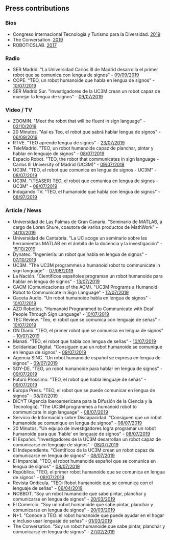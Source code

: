 ## Press contributions




### Bios
* Congreso Internacional Tecnología y Turismo para la Diversidad. [2019](https://www.ttd-congress.com/es/jennifer-j-gago/2019)
* The Conversation. [2019](https://theconversation.com/profiles/jennifer-j-gago-munoz-694409/articles)
* ROBOTICSLAB. [2017](http://roboticslab.uc3m.es/roboticslab/user/445)

### Radio
* SER Madrid. "La Universidad Carlos III de Madrid desarrolla el primer robot que se comunica con lengua de signos" - [09/09/2019](https://cadenaser.com/emisora/2019/09/09/radio_madrid/1568036738_899050.html)
* COPE. "TEO, un robot humanoide que habla en lengua de signos" - [10/07/2019](https://www.cope.es/programas/la-linterna/ciencia-con-jorge-alcalde/noticias/teo-robot-humanoide-que-habla-lengua-signos-20190710_457119)
* SER Madrid Sur. "Investigadores de la UC3M crean un robot capaz de manejar la lengua de signos" - [09/07/2019](https://cadenaser.com/emisora/2019/07/09/ser_madrid_sur/1562672765_099164.html)

### Video / TV
* ZOOMIN. "Meet the robot that will be fluent in sign language" - [02/10/2019](http://zoomin.tv/video/?fbclid=IwAR3xkKKWXxQFmqfcKlIiH9LQFfaMvRbFqDwZMI-nerNcaGe2ZR5PXgyQH48#!s/eng_gb/teo/852947)
* 20 Minutos. "Así es Teo, el robot que sabrá hablar lengua de signos" - [06/09/2019](https://www.20minutos.es/videos/redes/cltyDTXZ-asi-es-teo-el-robot-que-sabra-hablar-lengua-de-signos/)
* RTVE. "TEO aprende lengua de signos" - [23/07/2019](https://www.rtve.es/play/videos/en-lengua-de-signos/teo-robot-humanoide-uso-domestico-aprende-lengua-signos/5353538/)
* TeleMadrid. "TEO, un robot humanoide capaz de planchar, pintar y hablar en lenguaje de signos" - [08/07/2019](https://www.telemadrid.es/programas/telenoticias-1/Teo-humanoide-planchar-incluso-lenguaje-2-2138506154--20190709032915.html)
* Espacio Robot. "TEO, the robot that communicates in sign language - Carlos III University of Madrid (UC3M)" - [09/07/2019](https://www.youtube.com/watch?v=WbGXwftrczA&ab_channel=EspacioRobot)
* UC3M. "TEO, el robot que comunica en lengua de signos - UC3M" - [08/07/2019](https://www.youtube.com/watch?v=kRFuTD-OCjk&ab_channel=UC3M)
* UC3M. "(TEASER) TEO, el robot que comunica en lengua de signos - UC3M" - [08/07/2019](https://media.uc3m.es/video/5d3587f28f4208df508b4569)
* Indagando TV. "TEO, el humanoide que habla con lengua de signos" - [08/97/2019](http://indagando.tv/2019/07/08/teo-el-humanoide-que-habla-con-lengua-de-signos/)

### Article / News

* Universidad de Las Palmas de Gran Canaria. "Seminario de MATLAB, a cargo de Loren Shure, coautora de varios productos de MathWork" - [14/10/2019](https://www.ulpgc.es/noticia/seminario-matlab-cargo-loren-shure-coautora-varios-productos-mathwork)
* Universidad de Cantabria. "La UC acoge un seminario sobre las herramientas MATLAB en el ámbito de la docencia y la investigación" - [15/10/2019](https://web.unican.es/noticias/Paginas/2019/octubre_2019/MATLAB.aspx)
* Dynatec. "Ingeniería: un robot que habla en lengua de signos" - [07/10/2019](https://dynatec.es/2019/07/10/ingenieria-robot-lengua-de-signos/)
* UC3M. "The UC3M programmes a humanoid robot to communicate in sign language" - [07/08/2019](http://www.uc3m.nom.es/ss/Satellite/UC3MInstitucional/en/Detalle/Comunicacion_C/1371273159055/1371215537949/The_UC3M_programmes_a_humanoid_robot_to_communicate_in_sign_language)
* La Nación. "Científicos españoles programan un robot humanoide para hablar en lengua de signos" - [13/07/2019](https://www.nacion.com/tecnologia/innovaciones/cientificos-espanoles-programan-un-robot-humanoide/WFLJVDJZNFERFHJJOXL2WNCS5E/story/)
* CACM (Comunicaciones of the ACM). "UC3M Programs a Humanoid Robot to Communicate in Sign Language" - [12/07/2019](https://cacm.acm.org/news/238096-c3m-programs-a-humanoid-robot-to-communicate-in-sign-language/fulltext)
* Gaceta Audio. "Un robot humanoide habla en lengua de signos" - [10/07/2019](https://www.revistagacetaudio.es/noticias/robot-humanoide/)
* AZO Robotics. "Humanoid Programmed to Communicate with Deaf People Through Sign Language" - [10/07/2019](https://www.azorobotics.com/News.aspx?newsID=10675)
* TEC Review. "Teo, el robot que se comunica con lenguaje de señas" - [10/07/2019](https://tecreview.tec.mx/2019/07/10/tecnologia/teo-robot-se-comunica-a-traves-del-lenguaje-senas/)
* GN Diario. "TEO, el primer robot que se comunica en lengua de signos" - [10/07/2019](https://www.gndiario.com/teo-robot-lengua-de-signos)
* Manatí. "TEO, el robot que habla con lengua de señas" - [10/07/2019](https://manati.mx/2019/07/10/teo-el-robot-que-habla-con-lengua-de-senas/)
* Solidaridad Digital. "Consiguen que un robot humanoide se comunique en lengua de signos" - [09/07/2019](https://www.solidaridaddigital.es/noticias/accesibilidad/consiguen-que-un-robot-humanoide-se-comunique-en-lengua-de-signos)
* Agencia SINC. "Un robot humanoide español se expresa en lengua de signos" - [09/07/2019](https://www.agenciasinc.es/Noticias/Un-robot-humanoide-espanol-se-expresa-en-lengua-de-signos)
* SOY-DE. "TEO, un robot humanoide para hablar en lengua de signos" - [09/07/2019](https://www.soy-de.com/noticia-madrid/teo-un-robot-humanoide-para-hablar-en-lengua-de-signos-15289.aspx)
* Futuro Prossimo. "TEO, el robot que habla lenguaje de señas" - [09/07/2019](https://es.futuroprossimo.it/2019/07/teo-robot-lingua-dei-segni/)
* Europa Press. "TEO, el robot que se puede comunicar en lengua de signos" - [08/07/2019](https://www.europapress.es/epsocial/igualdad/noticia-teo-robot-puede-comunicar-lengua-signos-20190708141410.html)
* DICYT (Agencia Iberoamericana para la Difusión de la Ciencia y la Tecnología). "The UC3M programmes a humanoid robot to communicate in sign language" - [08/07/2019](https://www.dicyt.com/news/the-uc3m-programmes-a-humanoid-robot-to-communicate-in-sign-language)
* Servicio de Información sobre Discapacidad. "Consiguen que un robot humanoide se comunique en lengua de signos" - [08/07/2019](https://sid-inico.usal.es/noticias/consiguen-que-un-robot-humanoide-se-comunique-en-lengua-de-signos/)
* 20 Minutos. "Un equipo de investigadores logra programar un robot humanoide para que 'hable' en lenguaje de signos" - [08/07/2019](https://www.20minutos.es/noticia/3696770/0/robot-teo-humanoide-lengua-signos/)
* El Español. "Investigadores de la UC3M desarrollan un robot capaz de comunicarse en lenguaje de signos" - [08/07/2019](https://www.elespanol.com/invertia/empresas/tecnologia/20190708/investigadores-uc3m-desarrollan-robot-comunicarse-lenguaje-signos/412209972_0.html)
* El Independiente. "Científicos de la UC3M crean un robot capaz de comunicarse en lengua de signos" - [08/07/2019](https://www.elindependiente.com/futuro/2019/07/08/cientificos-uc3m-crean-robot-comunicarse-lengua-signos/)
* El Imparcial. "TEO, el robot humanoide español que se comunica en lengua de signos" - [08/07/2019](https://www.elimparcial.es/noticia/203020/sociedad/teo-el-robot-humanoide-espanol-que-se-comunica-en-lengua-de-signos.html)
* República. "TEO, el primer robot humanoide que se comunica en lengua de signos" - [08/07/2019](https://www.republica.com/2019/07/08/teo-robot-lengua-de-signos/)
* Revista Ondícula. "TEO: Robot humanoide que se comunica con el lenguaje de señas" - [06/04/2019](http://www.revistaondicula.com/teo-robot-humanoide-que-se-comunica-con-el-lenguaje-de-senas/)
* NOBBOT. "Soy un robot humanoide que sabe pintar, planchar y comunicarse en lengua de signos" - [20/03/2019](https://www.nobbot.com/firmas/soy-un-robot-humanoide-que-sabe-pintar-planchar-y-comunicarse-en-lengua-de-signos/)
* El Comercio. "Soy un robot humanoide que sabe pintar, planchar y comunicarse en lengua de signos" - [20/03/2019](https://www.elcomercio.es/tecnologia/teo-robot-humanoide-sabe-pintar-planchar-lengua-signos-20190228113756-nt.html?ref=https%3A%2F%2Fwww.elcomercio.es%2Ftecnologia%2Fteo-robot-humanoide-sabe-pintar-planchar-lengua-signos-20190228113756-nt.html)
* N+1. "Conoce a TEO: el robot humanoide que puede ayudar en el hogar e incluso usar lenguaje de señas" - [01/03/2019](https://nmas1.org/news/2019/03/01/teo-robot-senas-tecnologia)
* The Conversation. "Soy un robot humanoide que sabe pintar, planchar y comunicarse en lengua de signos" - [27/02/2019](https://theconversation.com/soy-un-robot-humanoide-que-sabe-pintar-planchar-y-comunicarse-en-lengua-de-signos-112241)


